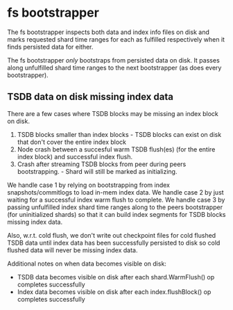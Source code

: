 # fs bootstrapper

The fs bootstrapper inspects both data and index info files on disk and marks requested shard time ranges
for each as fulfilled respectively when it finds persisted data for either.

The fs bootstrapper *only* bootstraps from persisted data on disk. It passes along unfulfilled
shard time ranges to the next bootstrapper (as does every bootstrapper).

## TSDB data on disk missing index data

There are a few cases where TSDB blocks may be missing an index block on disk.
  1. TSDB blocks smaller than index blocks
    - TSDB blocks can exist on disk that don't cover the entire index block
  2. Node crash between a succesful warm TSDB flush(es) (for the entire index block)
     and successful index flush.
  3. Crash after streaming TSDB blocks from peer during peers bootstrapping.
    - Shard will still be marked as initializing.

We handle case 1 by relying on bootstrapping from index snapshots/commitlogs to load in-mem index data.
We handle case 2 by just waiting for a successful index warm flush to complete.
We handle case 3 by passing unfulfilled index shard time ranges along to the peers bootstrapper (for uninitialized shards) so that it can build index segments for TSDB blocks missing index data.

Also, w.r.t. cold flush, we don't write out checkpoint files for cold flushed TSDB data until
index data has been successfully persisted to disk so cold flushed data will never be missing index data.

Additional notes on when data becomes visible on disk:
  - TSDB data becomes visible on disk after each shard.WarmFlush() op completes successfully
  - Index data becomes visible on disk after each index.flushBlock() op completes successfully
